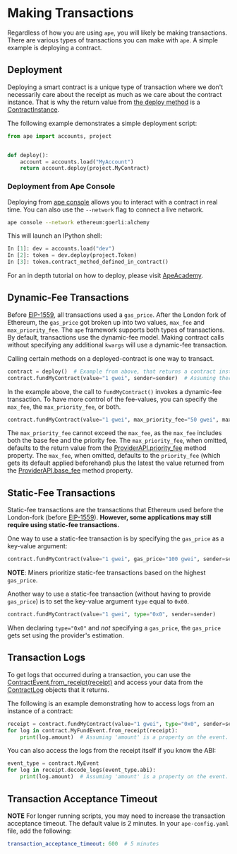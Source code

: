 # Making Transactions

Regardless of how you are using `ape`, you will likely be making transactions.
There are various types of transactions you can make with `ape`. A simple example is deploying a contract.

## Deployment

Deploying a smart contract is a unique type of transaction where we don't necessarily care about the receipt as much
as we care about the contract instance. That is why the return value from
[the deploy method](../methoddocs/api.html?highlight=accountapi#ape.api.accounts.AccountAPI.deploy) is a
[ContractInstance](../methoddocs/contracts.html?highlight=contractinstance#ape.contracts.base.ContractInstance).

The following example demonstrates a simple deployment script:

```python
from ape import accounts, project


def deploy():
    account = accounts.load("MyAccount")
    return account.deploy(project.MyContract)
```

### Deployment from Ape Console

Deploying from [ape console](./console.html) allows you to interact with a contract in real time. You can also use the `--network` flag to connect a live network. 

```bash
ape console --network ethereum:goerli:alchemy
```

This will launch an IPython shell:

```python
In [1]: dev = accounts.load("dev")
In [2]: token = dev.deploy(project.Token) 
In [3]: token.contract_method_defined_in_contract()
```

For an in depth tutorial on how to deploy, please visit [ApeAcademy](https://academy.apeworx.io/).

## Dynamic-Fee Transactions

Before [EIP-1559](https://eips.ethereum.org/EIPS/eip-1559), all transactions used a `gas_price`.
After the London fork of Ethereum, the `gas_price` got broken up into two values, `max_fee` and `max_priority_fee`.
The `ape` framework supports both types of transactions. By default, transactions use the dynamic-fee model.
Making contract calls without specifying any additional `kwargs` will use a dynamic-fee transaction.

Calling certain methods on a deployed-contract is one way to transact.

```python
contract = deploy()  # Example from above, that returns a contract instance.
contract.fundMyContract(value="1 gwei", sender=sender)  # Assuming there is a method named 'fundMyContract' on MyContract.
```

In the example above, the call to `fundMyContract()` invokes a dynamic-fee transaction.
To have more control of the fee-values, you can specify the `max_fee`, the `max_priority_fee`, or both.

```python
contract.fundMyContract(value="1 gwei", max_priority_fee="50 gwei", max_fee="100 gwei", sender=sender)
```

The `max_priority_fee` cannot exceed the `max_fee`, as the `max_fee` includes both the base fee and the priority fee.
The `max_priority_fee`, when omitted, defaults to the return value from the
[ProviderAPI.priority_fee](../methoddocs/api.html?highlight=accountapi#ape.api.providers.ProviderAPI.priority_fee)
method property.
The `max_fee`, when omitted, defaults to the `priority_fee` (which gets its default applied beforehand) plus the latest
the value returned from the
[ProviderAPI.base_fee](../methoddocs/api.html?highlight=accountapi#ape.api.providers.ProviderAPI.base_fee) method
property.

## Static-Fee Transactions

Static-fee transactions are the transactions that Ethereum used before the London-fork
(before [EIP-1559](https://eips.ethereum.org/EIPS/eip-1559)).
**However, some applications may still require using static-fee transactions.**

One way to use a static-fee transaction is by specifying the `gas_price` as a key-value argument:

```python
contract.fundMyContract(value="1 gwei", gas_price="100 gwei", sender=sender)
```

**NOTE**: Miners prioritize static-fee transactions based on the highest `gas_price`.

Another way to use a static-fee transaction (without having to provide `gas_price`) is to set the key-value
argument `type` equal to `0x00`.

```python
contract.fundMyContract(value="1 gwei", type="0x0", sender=sender)
```

When declaring `type="0x0"` and _not_ specifying a `gas_price`, the `gas_price` gets set using the provider's estimation.

## Transaction Logs

To get logs that occurred during a transaction, you can use the [ContractEvent.from_receipt(receipt)](../methoddocs/contracts.html?highlight=contractevent#ape.contracts.base.ContractEvent.from_receipt) and access your data from the [ContractLog](../methoddocs/types.html#ape.types.ContractLog) objects that it returns.

The following is an example demonstrating how to access logs from an instance of a contract:

```python
receipt = contract.fundMyContract(value="1 gwei", type="0x0", sender=sender)
for log in contract.MyFundEvent.from_receipt(receipt):
    print(log.amount)  # Assuming 'amount' is a property on the event.
```

You can also access the logs from the receipt itself if you know the ABI:

```python
event_type = contract.MyEvent
for log in receipt.decode_logs(event_type.abi):
    print(log.amount)  # Assuming 'amount' is a property on the event.
```

## Transaction Acceptance Timeout

**NOTE** For longer running scripts, you may need to increase the transaction acceptance timeout.
The default value is 2 minutes.
In your `ape-config.yaml` file, add the following:

```yaml
transaction_acceptance_timeout: 600  # 5 minutes
```
